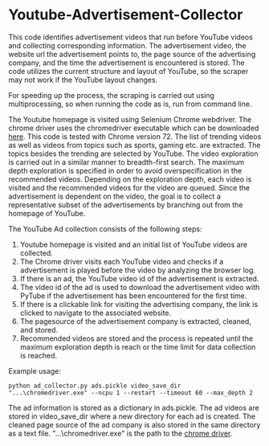 # Youtube-Advertisement-Collector
This code identifies advertisement videos that run before YouTube videos  and collecting corresponding information. The advertisement video, the website url the advertisement points to, the page source of the advertising company, and the time the advertisement is encountered is stored. The code utilizes the current structure and layout of YouTube, so the scraper may not work if the YouTube layout changes.

For speeding up the process, the scraping is carried out using multiprocessing, so when running the code as is, run from command line.

The Youtube homepage is visited using Selenium Chrome webdriver. The chrome driver uses the chromedriver executable which can be downloaded [here](http://chromedriver.chromium.org/downloads). This code is tested with Chrome version 72. The list of trending videos as well as videos from topics such as sports, gaming etc. are extracted. The topics besides the trending are selected by YouTube. The video exploration is carried out in a similar manner to breadth-first search. The maximum depth exploration is specified in order to avoid overspecification in the recommended videos. Depending on the exploration depth, each video is visited and the recommended videos for the video are queued. Since the advertisement is dependent on the video, the goal is to collect a representative subset of the advertisements by branching out from the homepage of YouTube.

The YouTube Ad collection consists of the following steps:
1. Youtube homepage is visited and an initial list of YouTube videos are collected.
2. The Chrome driver visits each YouTube video and checks if a advertisement is played before the video by analyzing the browser log.
3. If there is an ad, the YouTube video id of the advertisement is extracted.
4. The video id of the ad is used to download the advertisement video with PyTube if the advertisement has been encountered for the first time.
5. If there is a clickable link for visiting the advertising company, the link is clicked to navigate to the associated website.
6. The pagesource of the advertisement company is extracted, cleaned, and stored.
7. Recommended videos are stored and the process is repeated until the maximum exploration depth is reach or the time limit for data collection is reached.

Example usage:
	
	python ad_collector.py ads.pickle video_save_dir "...\chromedriver.exe" --ncpu 1 --restart --timeout 60 --max_depth 2

The ad information is stored as a dictionary in ads.pickle. The ad videos are stored in video_save_dir where a new directory for each ad is created. The cleaned page source of the ad company is also stored in the same directory as a text file. "...\chromedriver.exe" is the path to the [chrome driver](http://chromedriver.chromium.org/downloads).

